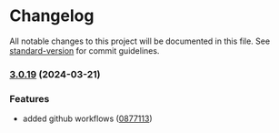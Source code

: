# Changelog

All notable changes to this project will be documented in this file. See [standard-version](https://github.com/conventional-changelog/standard-version) for commit guidelines.

### [3.0.19](https://github.com/juspay/hyper-sdk-react/compare/v3.0.18...v3.0.19) (2024-03-21)


### Features

* added github workflows ([0877113](https://github.com/juspay/hyper-sdk-react/commit/0877113d20cb5254f9d8cabc50d7d8bf7f08c4c9))

